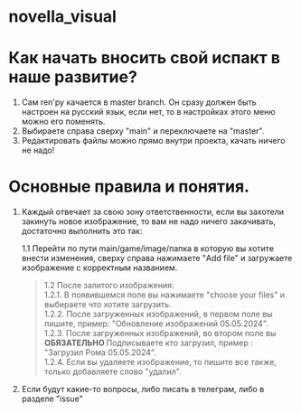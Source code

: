# novella_visual

# Как начать вносить свой испакт в наше развитие?
  1. Сам ren'py качается в master branch. Он сразу должен быть настроен на русский язык, если нет, то в настройках этого меню можно его поменять.
  2. Выбираете справа сверху "main" и переключаете на "master".
  3. Редактировать файлы можно прямо внутри проекта, качать ничего не надо!
     
 # Основные правила и понятия.
  1. Каждый отвечает за свою зону ответственности, если вы захотели закинуть новое изображение, то вам не надо ничего закачивать, достаточно выполнить это так:
    
      1.1 Перейти по пути main/game/image/папка в которую вы хотите внести изменения, сверху справа нажимаете "Add file" и загружаете изображение с корректным названием. 
      
      > 1.2 После залитого изображения:
           <br>1.2.1. В появившемся поле вы нажимаете "choose your files" и выбираете что хотите загрузить.
           <br>1.2.2. После загруженных изображений, в первом поле вы пишите, пример: "Обновление изображений 05.05.2024".
           <br>1.2.3. После загруженных изображений, во втором поле вы <b> ОБЯЗАТЕЛЬНО </b> Подписываете кто загрузил, пример : "Загрузил Рома 05.05.2024".
           <br>1.2.4. Если вы удаляете изображение, то пишите все также, только добавляете слово "удалил".

  3. Если будут какие-то вопросы, либо писать в телеграм, либо в разделе "issue"
  
